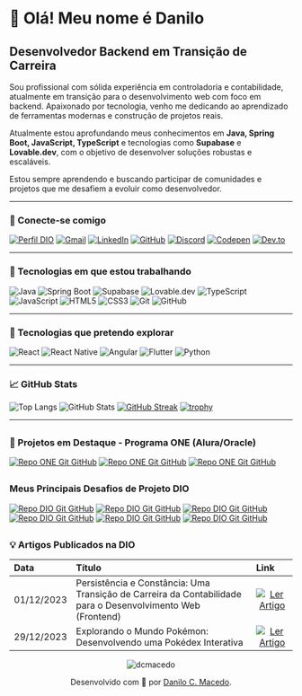 # 👋 Olá! Meu nome é Danilo

## Desenvolvedor Backend em Transição de Carreira

Sou profissional com sólida experiência em controladoria e contabilidade, atualmente em transição para o desenvolvimento web com foco em backend. Apaixonado por tecnologia, venho me dedicando ao aprendizado de ferramentas modernas e construção de projetos reais.

Atualmente estou aprofundando meus conhecimentos em **Java, Spring Boot, JavaScript, TypeScript** e tecnologias como **Supabase** e **Lovable.dev**, com o objetivo de desenvolver soluções robustas e escaláveis.

Estou sempre aprendendo e buscando participar de comunidades e projetos que me desafiem a evoluir como desenvolvedor.

---

### 🔗 Conecte-se comigo

[![Perfil DIO](https://img.shields.io/badge/-Meu%20Perfil%20na%20DIO-000?style=for-the-badge)](https://www.dio.me/users/dcotrimmacedo/)
[![Gmail](https://img.shields.io/badge/Gmail-000?style=for-the-badge&logo=gmail&logoColor=red)](mailto:dcotrimmacedo@gmail.com)
[![LinkedIn](https://img.shields.io/badge/LinkedIn-000?style=for-the-badge&logo=linkedin&logoColor=blue)](https://www.linkedin.com/in/danilo-cotrim-macedo)
[![GitHub](https://img.shields.io/badge/GitHub-000?style=for-the-badge&logo=github&logoColor=white)](https://github.com/dcmacedo)
[![Discord](https://img.shields.io/badge/Discord-000?style=for-the-badge&logo=discord&logoColor=7289DA)](https://discord.com/channels/@dcmacedo/)
[![Codepen](https://img.shields.io/badge/Codepen-000?style=for-the-badge&logo=codepen&logoColor=white)](https://codepen.io/dcmacedo)
[![Dev.to](https://img.shields.io/badge/Dev.to-000?style=for-the-badge&logo=dev.to&logoColor=7289DA)](https://dev.to/dcmacedo)

---

### 🚧 Tecnologias em que estou trabalhando

![Java](https://img.shields.io/badge/Java-000?style=for-the-badge&logo=openjdk)
![Spring Boot](https://img.shields.io/badge/Spring_Boot-000?style=for-the-badge&logo=springboot)
![Supabase](https://img.shields.io/badge/Supabase-000?style=for-the-badge&logo=supabase)
![Lovable.dev](https://img.shields.io/badge/Lovable.dev-000?style=for-the-badge)
![TypeScript](https://img.shields.io/badge/TypeScript-000?style=for-the-badge&logo=typescript)
![JavaScript](https://img.shields.io/badge/JavaScript-000?style=for-the-badge&logo=javascript)
![HTML5](https://img.shields.io/badge/HTML-000?style=for-the-badge&logo=html5)
![CSS3](https://img.shields.io/badge/CSS3-000?style=for-the-badge&logo=css3)
![Git](https://img.shields.io/badge/Git-000?style=for-the-badge&logo=git)
![GitHub](https://img.shields.io/badge/GitHub-000?style=for-the-badge&logo=github)

---

### 🧠 Tecnologias que pretendo explorar

![React](https://img.shields.io/badge/React-000?style=for-the-badge&logo=react)
![React Native](https://img.shields.io/badge/React_Native-000?style=for-the-badge&logo=react)
![Angular](https://img.shields.io/badge/Angular-000?style=for-the-badge&logo=angular)
![Flutter](https://img.shields.io/badge/Flutter-000?style=for-the-badge&logo=flutter)
![Python](https://img.shields.io/badge/Python-000?style=for-the-badge&logo=python)

---

### 📈 GitHub Stats

![Top Langs](https://github-readme-stats-git-masterrstaa-rickstaa.vercel.app/api/top-langs/?username=dcmacedo&layout=compact&bg_color=000&border_color=30A3DC&title_color=E94D5F&text_color=FFF)
![GitHub Stats](https://github-readme-stats.vercel.app/api?username=dcmacedo&theme=transparent&bg_color=000&border_color=30A3DC&show_icons=true&icon_color=30A3DC&title_color=E94D5F&text_color=FFF)
[![GitHub Streak](https://streak-stats.demolab.com/?user=dcmacedo&locale=pt_BR&theme=bear&background=000&border=30A3DC&dates=FFF)](https://git.io/streak-stats)
[![trophy](https://github-profile-trophy.vercel.app/?username=dcmacedo&theme=dracula)](https://github.com/ryo-ma/github-profile-trophy)

---
##

### 🚀 Projetos em Destaque - Programa ONE (Alura/Oracle)

[![Repo ONE Git GitHub](https://github-readme-stats.vercel.app/api/pin/?username=dcmacedo&repo=forumhub_api&bg_color=000&border_color=30A3DC&show_icons=true&icon_color=30A3DC&title_color=E94D5F&text_color=FFF)](https://github.com/dcmacedo/forumhub_api)
[![Repo ONE Git GitHub](https://github-readme-stats.vercel.app/api/pin/?username=dcmacedo&repo=literalura&bg_color=000&border_color=30A3DC&show_icons=true&icon_color=30A3DC&title_color=E94D5F&text_color=FFF)](https://github.com/dcmacedo/literalura)
[![Repo ONE Git GitHub](https://github-readme-stats.vercel.app/api/pin/?username=dcmacedo&repo=conversorDeMoedas&bg_color=000&border_color=30A3DC&show_icons=true&icon_color=30A3DC&title_color=E94D5F&text_color=FFF)](https://github.com/dcmacedo/conversorDeMoedas)

##

### Meus Principais Desafios de Projeto DIO

[![Repo DIO Git GitHub](https://github-readme-stats.vercel.app/api/pin/?username=dcmacedo&repo=dio-angular-project-blog&bg_color=000&border_color=30A3DC&show_icons=true&icon_color=30A3DC&title_color=E94D5F&text_color=FFF)](https://github.com/dcmacedo/dio-angular-project-blog)
[![Repo DIO Git GitHub](https://github-readme-stats.vercel.app/api/pin/?username=dcmacedo&repo=dio-js-developer-pokedex&bg_color=000&border_color=30A3DC&show_icons=true&icon_color=30A3DC&title_color=E94D5F&text_color=FFF)](https://github.com/dcmacedo/dio-js-developer-pokedex)
[![Repo DIO Git GitHub](https://github-readme-stats.vercel.app/api/pin/?username=dcmacedo&repo=dio-writing-classes-of-game&bg_color=000&border_color=30A3DC&show_icons=true&icon_color=30A3DC&title_color=E94D5F&text_color=FFF)](https://github.com/dcmacedo/dio-writing-classes-of-game)
[![Repo DIO Git GitHub](https://github-readme-stats.vercel.app/api/pin/?username=dcmacedo&repo=dio-ranked-match-calculator&bg_color=000&border_color=30A3DC&show_icons=true&icon_color=30A3DC&title_color=E94D5F&text_color=FFF)](https://github.com/dcmacedo/dio-ranked-match-calculator)
[![Repo DIO Git GitHub](https://github-readme-stats.vercel.app/api/pin/?username=dcmacedo&repo=dio-hero-level-sorter-challenge&bg_color=000&border_color=30A3DC&show_icons=true&icon_color=30A3DC&title_color=E94D5F&text_color=FFF)](https://github.com/dcmacedo/dio-hero-level-sorter-challenge)
[![Repo DIO Git GitHub](https://github-readme-stats.vercel.app/api/pin/?username=dcmacedo&repo=dio-lab-open-source&bg_color=000&border_color=30A3DC&show_icons=true&icon_color=30A3DC&title_color=E94D5F&text_color=FFF)](https://github.com/dcmacedo/dio-lab-open-source)

##

### 💡 Artigos Publicados na DIO

<table>
  <thead>
    <tr align="left">
      <th>Data</th>
      <th>Título</th>
      <th>Link</th>
    </tr>
  </thead>
  <tbody align="left">
    <tr>
      <td>01/12/2023</td>
      <td>Persistência e Constância: Uma Transição de Carreira da Contabilidade para o Desenvolvimento Web (Frontend)</td>
      <td align="center">
        <a href="https://www.dio.me/articles/persistencia-e-constancia-uma-transicao-de-carreira-da-contabilidade-para-o-desenvolvimento-web-frontend">
           <img align="center" alt="Ler Artigo" src="https://img.shields.io/badge/Ler%20Artigo-30A3DC?style=for-the-badge">
        </a>
      </td>
    </tr>
    <tr>
      <td>29/12/2023</td>
      <td>Explorando o Mundo Pokémon: Desenvolvendo uma Pokédex Interativa</td>
      <td align="center">
        <a href="https://dio.me/articles/desafio-pokedex-detalhes-do-pokemon">
           <img align="center" alt="Ler Artigo" src="https://img.shields.io/badge/Ler%20Artigo-30A3DC?style=for-the-badge">
        </a>
      </td>
    </tr>
  </tbody>
  <tfoot></tfoot>
</table>

<p align="center"> <img src="https://komarev.com/ghpvc/?username=dcmacedo&label=Profile%20views&color=0e75b6&style=flat" alt="dcmacedo" /> </p>

<p align="center">Desenvolvido com 💙 por <a href="https://github.com/dcmacedo">Danilo C. Macedo</a>.</p>

